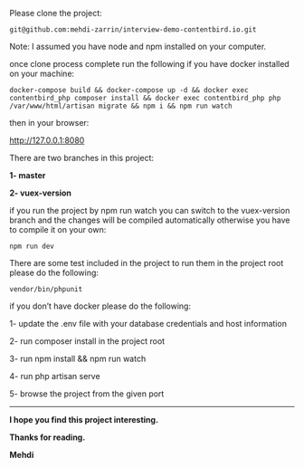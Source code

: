 Please clone the project: 

`git@github.com:mehdi-zarrin/interview-demo-contentbird.io.git`

Note: I assumed you have node and npm installed on your computer.

once clone process complete run the following if you have docker installed on your machine:

`docker-compose build && docker-compose up -d && docker exec contentbird_php composer install && docker exec contentbird_php php /var/www/html/artisan migrate && npm i && npm run watch`

then in your browser:
 
http://127.0.0.1:8080

There are two branches in this project:

**1- master**

**2- vuex-version**

if you run the project by npm run watch you can switch to the vuex-version branch and the changes will be compiled automatically otherwise you have to compile it on your own:

`npm run dev`

There are some test included in the project to run them in the project root please do the following:

`vendor/bin/phpunit`




if you don’t have docker please do the following:

1- update the .env file with your database credentials and host information

2- run composer install in the project root

3- run npm install && npm run watch

4- run php artisan serve
 
5- browse the project from the given port

-----
**I hope you find this project interesting.** 

**Thanks for reading.**

**Mehdi**
